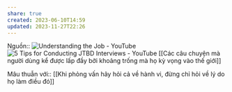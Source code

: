 ```yaml
---
share: true
created: 2023-06-10T14:59
updated: 2023-11-27T22:26
---
```

Nguồn:: ![Understanding the Job - YouTube](https://youtu.be/sfGtw2C95Ms)
![5 Tips for Conducting JTBD Interviews - YouTube](https://youtu.be/HSyC7M6u4zQ)
[[Các câu chuyện mà người dùng kể được lấp đầy bởi khoảng trống mà họ kỳ vọng vào thế giới]]

Mâu thuẫn với:: [[Khi phỏng vấn hãy hỏi cả về hành vi, đừng chỉ hỏi về lý do họ làm điều đó]] 
